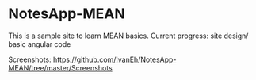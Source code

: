 # NotesApp-MEAN

This is a sample site to learn MEAN basics.
Current progress: site design/ basic angular code

Screenshots: https://github.com/IvanEh/NotesApp-MEAN/tree/master/Screenshots
